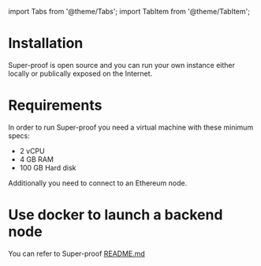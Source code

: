 import Tabs from '@theme/Tabs'; import TabItem from '@theme/TabItem';

# Installation

Super-proof is open source and you can run your own instance either locally or publically exposed on the Internet.

# Requirements

In order to run Super-proof you need a virtual machine with these minimum specs:

* 2 vCPU
* 4 GB RAM
* 100 GB Hard disk

Additionally you need to connect to an Ethereum node.

# Use docker to launch a backend node

You can refer to Super-proof  [README.md](https://github.com/optimism-java/dispute-explorer/blob/main/README.md)





